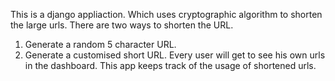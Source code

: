 This is a django appliaction. Which uses cryptographic algorithm to shorten the large urls. 
There are two ways to shorten the URL.
1. Generate a random 5 character URL.
2. Generate a customised short URL.
Every user will get to see his own urls in the dashboard.
This app keeps track of the usage of shortened urls.
